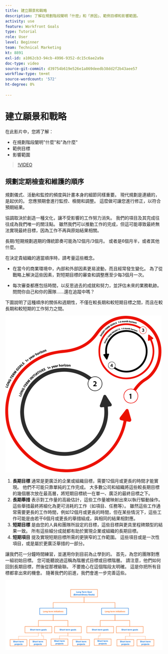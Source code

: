```yaml
---
title: 建立願景和戰略
description: 了解在規劃階段闡明「什麼」和「原因」、範例目標和影響範圍。
activity: use
feature: Workfront Goals
type: Tutorial
role: User
level: Beginner
team: Technical Marketing
kt: 8891
exl-id: a1062cb3-94cb-4996-9352-dc15c6ae2a9a
doc-type: video
source-git-commit: d39754b619e526e1a869deedb38dd2f2b43aee57
workflow-type: tm+mt
source-wordcount: '572'
ht-degree: 0%

---
```


# 建立願景和戰略

在此影片中，您將了解：

* 在規劃階段闡明&quot;什麼&quot;和&quot;為什麼&quot;
* 範例目標
* 影響範圍

>[!VIDEO](https://video.tv.adobe.com/v/335185/?quality=12)

## 規劃定期檢查和維護的順序

規劃儀式、活動和監控的頻度與計畫本身的細節同樣重要。 現代規劃是連續的，是起伏的。 您應預期會進行監控、檢閱和調整。 這麼做可讓您進行修正，以符合預期結果。

協調取決於創造一種文化，讓不受影響的工作努力消失。 我們的項目及其完成往往成為我們唯一的關注點。 雖然我們可以推動工作的完成，但這可能導致最終無法實現最終目標，因為工作不再與原始結果相關。

長期/短期規劃週期的傳統節奏可能為12個月/3個月。 或者是6個月半，或者其他什麼。

在決定貴組織的適當順序時，請考量這些概念。

* 在當今的商業環境中，內部和外部因素更易波動，而且經常發生變化。 為了從戰略上解決這些因素，對短期目標的審查和調整應至少每3個月一次。

* 每次審查都應包括時間，以反思過去的成就和努力，並評估未來的業務軌跡。 問問你自己和你的團隊……還在追蹤中嗎？

下圖說明了這種順序的關係和週期性，不僅在較長期和較短期目標之間，而且在較長期和較短期的工作努力之間。

![策略執行週期的圖](assets/02-workfront-goals-strategic-execution-cycle.png)

1. **長期目標** 通常是更廣泛的企業或組織目標，需要12個月或更長的時間才能實現。 他們不可能只靠單純的工作完成。 大多數公司和組織將這些較長期目標的幾個層次放在最高層，將短期目標統一在單一、廣泛的最終目標之下。
1. **長期舉措** 表示對工作量的高級估計，這些工作量被映射出來以執行驅動操作。 這些舉措最終將細化為更可消耗的工作（如項目、任務等）。 雖然這些工作通常需要更長的工作時間，例如12個月或更長的時間，但在某些情況下，這些工作可能是由若干6個月或更長的舉措組成，與相同的結果相對應。
1. **短期目標** 是由您的人員和團隊所設定的目標，這些目標與更具里程碑類型的結果一致。 所有這些細分成就都有助於實現企業或組織的長期目標。
1. **短期項目** 提及實現短期目標所需的更狹窄的工作範圍。 這些項目或是一次性項目，或是屬於更廣泛舉措的一部分。

<!--
Your turn graphic
-->

讓我們花一分鐘時間練習，並運用你到目前為止學到的。 首先，為您的團隊對應一組初始目標。 您可能聽說過這稱為階層式目標或目標階層。 請注意，他們如何回到長期目標，然後從那裡級聯。 不要擔心在這個階段太明確。 這是你把所有目標都拿出來的機會。 隨著我們的前進，我們會進一步完善這些。

![描繪短期和長期目標的圖解](assets/03-workfront-goals-goal-mapping.png)

